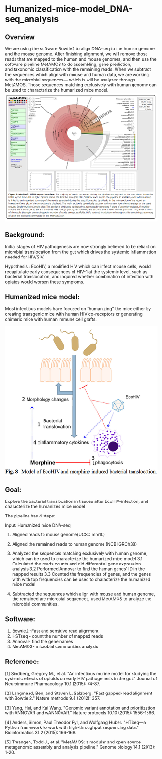 # Humanized-mice-model_DNA-seq_analysis

Overview
----------
We are using the software Bowtie2 to align DNA-seq to the human genome and the mouse genome. After finishing alignment, we will remove those reads that are mapped to the human and mouse genomes, and then use the software pipeline MetAMOS to do assembling, gene prediction, and taxonomic classification with the remaining reads. When we subtract the sequences which align with mouse and human data, we are working with the microbial sequences— which is will be analyzed through MetAMOS. Those sequences matching exclusively with human genome can be used to characterize the humanized mice model.
![alt text](https://github.com/chen496/Humanized-mice-model_DNA-seq_analysis/blob/4494f75eda653a4faf3da1bc419a48918d1347d6/MetAMOS.png
)

Background:
----------
Initial stages of HIV pathogenesis are now strongly believed to be reliant on microbial translocation from the gut which drives the systemic inflammation needed for
HIV/SIV.

Hypothesis : EcoHIV, a modified HIV which can infect mouse cells, would recapitulate early consequences of HIV-1 at the systemic level, such as bacterial translocation, and inquired whether combination of infection with opiates would worsen these symptoms.

Humanized mice model:
----------
Most infectious models have focused on “humanizing” the mice either by creating transgenic mice with human HIV co-receptors or generating chimeric mice with human immune cell grafts. 

![alt text](https://github.com/chen496/Humanized-mice-model_DNA-seq_analysis/blob/4494f75eda653a4faf3da1bc419a48918d1347d6/EcoHIV.png
)

Goal:
----------
Explore the  bacterial translocation in tissues after EcoHIV-infection, and characterize the humanized mice model

The pipeline has 4 steps:

Input: Humanized mice DNA-seq
1. Aligned reads to mouse genome(UCSC mm10)
2. Aligned the remained reads to human genome (NCBI GRCh38)

3. Analyzed the sequences matching exclusively with human genome, which can be used to
characterize the humanized mice model
3.1 Calculated the reads counts and did differential gene expression analysis
3.2 Performed Annovar to find the human genes’ ID in the mapped results
3.3 Counted the frequencies of genes, and the genes with with top frequencies can be used to characterize the humanized mice model

4. Subtracted the sequences which align with mouse and human genome, the remained are microbial sequences, used MetAMOS to analyze the microbial communities.

Software:
----------
1. Bowtie2 -Fast and sensitive read alignment
2. HSTseq - count the number of mapped reads
3. Annovar- find the gene names 
4. MetAMOS- microbial communities analysis



Reference:
----------
[1] Sindberg, Gregory M., et al. "An infectious murine model for studying the systemic effects of opioids on early HIV pathogenesis in the gut." Journal of Neuroimmune Pharmacology 10.1 (2015): 74-87.

[2] Langmead, Ben, and Steven L. Salzberg. "Fast gapped-read alignment with Bowtie 2." Nature methods 9.4 (2012): 357.

[3] Yang, Hui, and Kai Wang. "Genomic variant annotation and prioritization with ANNOVAR and wANNOVAR." Nature protocols 10.10 (2015): 1556-1566.

[4] Anders, Simon, Paul Theodor Pyl, and Wolfgang Huber. "HTSeq—a Python framework to work with high-throughput sequencing data." Bioinformatics 31.2 (2015): 166-169.

[5] Treangen, Todd J., et al. "MetAMOS: a modular and open source metagenomic assembly and analysis pipeline." Genome biology 14.1 (2013): 1-20.
